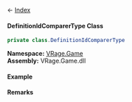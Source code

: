 ← [Index](Api-Index)

#### DefinitionIdComparerType Class

```csharp
private class.DefinitionIdComparerType
```

**Namespace:** [VRage.Game](VRage.Game)  
**Assembly:** VRage.Game.dll

#### Example

#### Remarks

